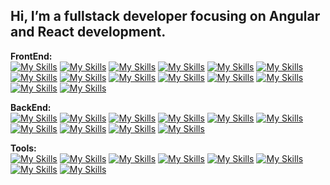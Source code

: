 ## Hi, I’m a fullstack developer focusing on Angular and React development.


<b>FrontEnd:</b><br />
[![My Skills](https://skillicons.dev/icons?i=angular&theme=light)](https://angular.io)
[![My Skills](https://skillicons.dev/icons?i=react&theme=light)](https://reactjs.org/)
[![My Skills](https://skillicons.dev/icons?i=redux&theme=light)](https://redux.js.org/)
[![My Skills](https://skillicons.dev/icons?i=typescript&theme=light)](https://www.typescriptlang.org)
[![My Skills](https://skillicons.dev/icons?i=js&theme=light)](https://developer.mozilla.org/en-US/docs/Web/JavaScript)
[![My Skills](https://skillicons.dev/icons?i=html&theme=light)](https://developer.mozilla.org/en-US/docs/Learn/HTML)
[![My Skills](https://skillicons.dev/icons?i=css&theme=light)](https://developer.mozilla.org/en-US/docs/Web/CSS)
[![My Skills](https://skillicons.dev/icons?i=sass&theme=light)](https://sass-lang.com)
[![My Skills](https://skillicons.dev/icons?i=figma&theme=light)](https://www.figma.com)
[![My Skills](https://skillicons.dev/icons?i=bootstrap&theme=light)](https://getbootstrap.com/)
[![My Skills](https://skillicons.dev/icons?i=tailwind&theme=light)](https://tailwindcss.com/)
[![My Skills](https://skillicons.dev/icons?i=d3&theme=light)](https://d3js.org/)
[![My Skills](https://skillicons.dev/icons?i=jest&theme=light)](https://jestjs.io/)
[![My Skills](https://skillicons.dev/icons?i=jquery&theme=light)](https://jquery.com/)


<b>BackEnd:</b><br />
[![My Skills](https://skillicons.dev/icons?i=nodejs&theme=light)](https://nodejs.org/en/)
[![My Skills](https://skillicons.dev/icons?i=express&theme=light)](https://expressjs.com/)
[![My Skills](https://skillicons.dev/icons?i=nestjs&theme=light)](https://nestjs.com/)
[![My Skills](https://skillicons.dev/icons?i=mongodb&theme=light)](https://www.mongodb.com/)
[![My Skills](https://skillicons.dev/icons?i=mysql&theme=light)](https://www.mysql.com/)
[![My Skills](https://skillicons.dev/icons?i=postgres&theme=light)](https://www.postgresql.org/)
[![My Skills](https://skillicons.dev/icons?i=redis&theme=light)](https://redis.io/)
[![My Skills](https://skillicons.dev/icons?i=nginx&theme=light)](https://www.nginx.com/)
[![My Skills](https://skillicons.dev/icons?i=java&theme=light)](https://www.java.com/en/)
[![My Skills](https://skillicons.dev/icons?i=firebase&theme=light)](https://firebase.google.com/)

<b>Tools:</b><br />
[![My Skills](https://skillicons.dev/icons?i=git&theme=light)](https://git-scm.com/)
[![My Skills](https://skillicons.dev/icons?i=docker&theme=light)](https://www.docker.com/)
[![My Skills](https://skillicons.dev/icons?i=aws&theme=light)](https://aws.amazon.com)
[![My Skills](https://skillicons.dev/icons?i=cloudflare&theme=light)](https://www.cloudflare.com)
[![My Skills](https://skillicons.dev/icons?i=heroku&theme=light)](https://www.heroku.com)
[![My Skills](https://skillicons.dev/icons?i=kubernetes&theme=light)](https://kubernetes.io/)
[![My Skills](https://skillicons.dev/icons?i=linux&theme=light)](https://www.linux.org/)
[![My Skills](https://skillicons.dev/icons?i=vscode&theme=light)](https://code.visualstudio.com/)
